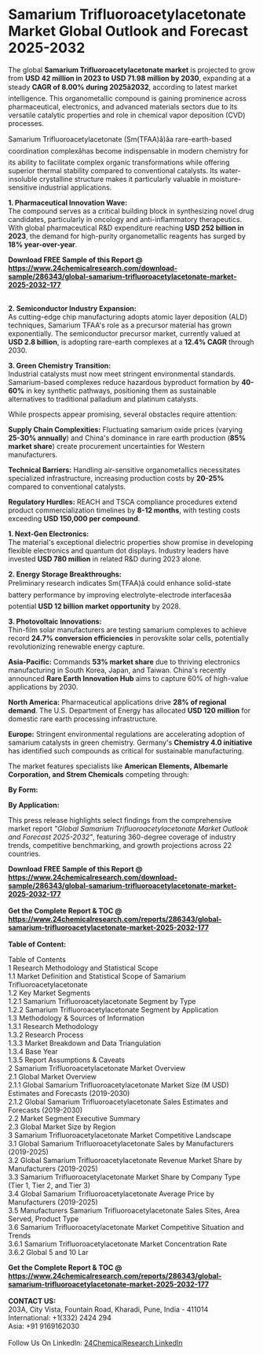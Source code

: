 <h1>Samarium Trifluoroacetylacetonate Market Global Outlook and Forecast 2025-2032</h1><p>The global <strong>Samarium Trifluoroacetylacetonate market</strong> is projected to grow from <strong>USD 42 million in 2023 to USD 71.98 million by 2030</strong>, expanding at a steady <strong>CAGR of 8.00% during 2025â2032</strong>, according to latest market intelligence. This organometallic compound is gaining prominence across pharmaceutical, electronics, and advanced materials sectors due to its versatile catalytic properties and role in chemical vapor deposition (CVD) processes.</p><p>Samarium Trifluoroacetylacetonate (Sm(TFAA)â)âa rare-earth-based coordination complexâhas become indispensable in modern chemistry for its ability to facilitate complex organic transformations while offering superior thermal stability compared to conventional catalysts. Its water-insoluble crystalline structure makes it particularly valuable in moisture-sensitive industrial applications.</p><p><strong>1. Pharmaceutical Innovation Wave:</strong><br>
The compound serves as a critical building block in synthesizing novel drug candidates, particularly in oncology and anti-inflammatory therapeutics. With global pharmaceutical R&amp;D expenditure reaching <strong>USD 252 billion in 2023</strong>, the demand for high-purity organometallic reagents has surged by <strong>18% year-over-year</strong>.</p><div><b>Download FREE Sample of this Report @ 
            <a href="https://www.24chemicalresearch.com/download-sample/286343/global-samarium-trifluoroacetylacetonate-market-2025-2032-177">
            https://www.24chemicalresearch.com/download-sample/286343/global-samarium-trifluoroacetylacetonate-market-2025-2032-177</a></b></div><br><p><strong>2. Semiconductor Industry Expansion:</strong><br>
As cutting-edge chip manufacturing adopts atomic layer deposition (ALD) techniques, Samarium TFAA's role as a precursor material has grown exponentially. The semiconductor precursor market, currently valued at <strong>USD 2.8 billion</strong>, is adopting rare-earth complexes at a <strong>12.4% CAGR</strong> through 2030.</p><p><strong>3. Green Chemistry Transition:</strong><br>
Industrial catalysts must now meet stringent environmental standards. Samarium-based complexes reduce hazardous byproduct formation by <strong>40-60%</strong> in key synthetic pathways, positioning them as sustainable alternatives to traditional palladium and platinum catalysts.</p><p>While prospects appear promising, several obstacles require attention:</p><p><strong>Supply Chain Complexities:</strong> Fluctuating samarium oxide prices (varying <strong>25-30% annually</strong>) and China's dominance in rare earth production (<strong>85% market share</strong>) create procurement uncertainties for Western manufacturers.</p><p><strong>Technical Barriers:</strong> Handling air-sensitive organometallics necessitates specialized infrastructure, increasing production costs by <strong>20-25%</strong> compared to conventional catalysts.</p><p><strong>Regulatory Hurdles:</strong> REACH and TSCA compliance procedures extend product commercialization timelines by <strong>8-12 months</strong>, with testing costs exceeding <strong>USD 150,000 per compound</strong>.</p><p><strong>1. Next-Gen Electronics:</strong><br>
The material's exceptional dielectric properties show promise in developing flexible electronics and quantum dot displays. Industry leaders have invested <strong>USD 780 million</strong> in related R&amp;D during 2023 alone.</p><p><strong>2. Energy Storage Breakthroughs:</strong><br>
Preliminary research indicates Sm(TFAA)â could enhance solid-state battery performance by improving electrolyte-electrode interfacesâa potential <strong>USD 12 billion market opportunity</strong> by 2028.</p><p><strong>3. Photovoltaic Innovations:</strong><br>
Thin-film solar manufacturers are testing samarium complexes to achieve record <strong>24.7% conversion efficiencies</strong> in perovskite solar cells, potentially revolutionizing renewable energy capture.</p><p><strong>Asia-Pacific:</strong> Commands <strong>53% market share</strong> due to thriving electronics manufacturing in South Korea, Japan, and Taiwan. China's recently announced <strong>Rare Earth Innovation Hub</strong> aims to capture 60% of high-value applications by 2030.</p><p><strong>North America:</strong> Pharmaceutical applications drive <strong>28% of regional demand</strong>. The U.S. Department of Energy has allocated <strong>USD 120 million</strong> for domestic rare earth processing infrastructure.</p><p><strong>Europe:</strong> Stringent environmental regulations are accelerating adoption of samarium catalysts in green chemistry. Germany's <strong>Chemistry 4.0 initiative</strong> has identified such compounds as critical for sustainable manufacturing.</p><p>The market features specialists like <strong>American Elements, Albemarle Corporation, and Strem Chemicals</strong> competing through:</p><p><strong>By Form:</strong></p><p><strong>By Application:</strong></p><p>This press release highlights select findings from the comprehensive market report <em>"Global Samarium Trifluoroacetylacetonate Market Outlook and Forecast 2025-2032"</em>, featuring 360-degree coverage of industry trends, competitive benchmarking, and growth projections across 22 countries.</p><div><b>Download FREE Sample of this Report @ 
            <a href="https://www.24chemicalresearch.com/download-sample/286343/global-samarium-trifluoroacetylacetonate-market-2025-2032-177">
            https://www.24chemicalresearch.com/download-sample/286343/global-samarium-trifluoroacetylacetonate-market-2025-2032-177</a></b></div><br><div><b>Get the Complete Report & TOC @ 
            <a href="https://www.24chemicalresearch.com/reports/286343/global-samarium-trifluoroacetylacetonate-market-2025-2032-177">
            https://www.24chemicalresearch.com/reports/286343/global-samarium-trifluoroacetylacetonate-market-2025-2032-177</a></b></div><br>
            <b>Table of Content:</b><p>Table of Contents<br />
1 Research Methodology and Statistical Scope<br />
1.1 Market Definition and Statistical Scope of Samarium Trifluoroacetylacetonate<br />
1.2 Key Market Segments<br />
1.2.1 Samarium Trifluoroacetylacetonate Segment by Type<br />
1.2.2 Samarium Trifluoroacetylacetonate Segment by Application<br />
1.3 Methodology & Sources of Information<br />
1.3.1 Research Methodology<br />
1.3.2 Research Process<br />
1.3.3 Market Breakdown and Data Triangulation<br />
1.3.4 Base Year<br />
1.3.5 Report Assumptions & Caveats<br />
2 Samarium Trifluoroacetylacetonate Market Overview<br />
2.1 Global Market Overview<br />
2.1.1 Global Samarium Trifluoroacetylacetonate Market Size (M USD) Estimates and Forecasts (2019-2030)<br />
2.1.2 Global Samarium Trifluoroacetylacetonate Sales Estimates and Forecasts (2019-2030)<br />
2.2 Market Segment Executive Summary<br />
2.3 Global Market Size by Region<br />
3 Samarium Trifluoroacetylacetonate Market Competitive Landscape<br />
3.1 Global Samarium Trifluoroacetylacetonate Sales by Manufacturers (2019-2025)<br />
3.2 Global Samarium Trifluoroacetylacetonate Revenue Market Share by Manufacturers (2019-2025)<br />
3.3 Samarium Trifluoroacetylacetonate Market Share by Company Type (Tier 1, Tier 2, and Tier 3)<br />
3.4 Global Samarium Trifluoroacetylacetonate Average Price by Manufacturers (2019-2025)<br />
3.5 Manufacturers Samarium Trifluoroacetylacetonate Sales Sites, Area Served, Product Type<br />
3.6 Samarium Trifluoroacetylacetonate Market Competitive Situation and Trends<br />
3.6.1 Samarium Trifluoroacetylacetonate Market Concentration Rate<br />
3.6.2 Global 5 and 10 Lar</p><div><b>Get the Complete Report & TOC @ 
            <a href="https://www.24chemicalresearch.com/reports/286343/global-samarium-trifluoroacetylacetonate-market-2025-2032-177">
            https://www.24chemicalresearch.com/reports/286343/global-samarium-trifluoroacetylacetonate-market-2025-2032-177</a></b></div><br><b>CONTACT US:</b><br>
            203A, City Vista, Fountain Road, Kharadi, Pune, India - 411014<br>
            International: +1(332) 2424 294<br>
            Asia: +91 9169162030 <br><br>
            Follow Us On LinkedIn: <a href="https://www.linkedin.com/company/24chemicalresearch/">24ChemicalResearch LinkedIn</a>